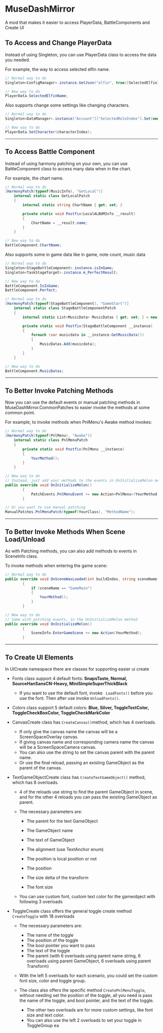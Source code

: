 # MuseDashMirror

A mod that makes it easier to access PlayerData, BattleComponents and Create UI

## To Access and Change PlayerData

Instead of using Singleton, you can use PlayerData class to access the data you needed.

For example, the way to access selected elfin name.

```C#	
// Normal way to do
Singleton<ConfigManager>.instance.GetJson("elfin", true)[SelectedElfinIndex]["name"].ToString();

// New way to do
PlayerData.SelectedElfinName;
```

Also supports change some settings like changing characters.

```c#
// Normal way to do
Singleton<DataManager>.instance["Account"]["SelectedRoleIndex"].Set(new Il2CppSystem.Int32() { m_value = characterIndex }.BoxIl2CppObject());

// New way to do
PlayerData.SetCharacter(characterIndex);
```

---

## To Access Battle Component

Instead of using harmony patching on your own, you can use BattleComponent class to access many data when in the chart.

For example, the chart name.

```C#
// Normal way to do
[HarmonyPatch(typeof(MusicInfo), "GetLocal")]
    internal static class GetLocalPatch
    {
        internal static string ChartName { get; set; }

        private static void Postfix(LocalALBUMInfo __result)
        {
            ChartName = __result.name;
        }
    }

// New way to do
BattleComponent.ChartName;
```

Also supports some in game data like in game, note count, music data

```C#	
// Normal way to do
Singleton<StageBattleComponent>.instance.isInGame;
Singleton<TaskStageTarget>.instance.m_PerfectResult;

// New way to do
BattleComponent.IsInGame;
BattleComponent.Perfect;

// Normal way to do 
[HarmonyPatch(typeof(StageBattleComponent), "GameStart")]
    internal static class StageBattleComponentPatch
    {
        internal static List<MusicData> MusicDatas { get; set; } = new List<MusicData>();

        private static void Postfix(StageBattleComponent __instance)
        {
            foreach (var musicdata in __instance.GetMusicData())
            {
                MusicDatas.Add(musicdata);
            }
        }
    }

// New way to do
BattleComponent.MusicDatas;
```

---

## To Better Invoke Patching Methods

Now you can use the default events or manual patching methods in MuseDashMirror.CommonPatches to easier invoke the methods at some common point.

For example, to invoke methods when PnlMenu's Awake method invokes:

```c#
// Normal way to do
[HarmonyPatch(typeof(PnlMenu), "Awake")]
    internal static class PnlMenuPatch
    {
        private static void Postfix(PnlMenu __instance)
        {
            YourMethod();
        }
    }

// New way to do
// Instead, just add your methods to the events in OnInitializeMelon method
public override void OnInitializeMelon()
        {
            PatchEvents.PnlMenuEvent += new Action<PnlMenu>(YourMethod);
        }

// Or you want to use manual patching
ManualPatches.PnlMenuPatch(typeof(YourClass), "MethodName");
```

---

## To Better Invoke Methods When Scene Load/Unload

As with Patching methods, you can also add methods to events in SceneInfo class.

To invoke methods when entering the game scene:

```c#
// Normal way to do
public override void OnSceneWasLoaded(int buildIndex, string sceneName)
        {
            if (sceneName == "GameMain")
            {
                YourMethod();
            }
        }

// New way to do
// Same with patching events, in the OnInitializeMelon method
public override void OnInitializeMelon()
        {
            SceneInfo.EnterGameScene += new Action(YourMethod);
        }
```

---

## To Create UI Elements

In UICreate namespace there are classes for supporting easier ui create

* Fonts class support 4 default fonts: **SnapsTaste, Normal, SourceHanSansCN-Heavy, MiniSimpleSuperThickBlack**

  * If you want to use the default font, invoke `` LoadFonts()`` before you use the font. Then after use invoke ``UnloadFonts()``.
  
* Colors class support 5 default colors: **Blue, Silver, ToggleTextColor, ToggleCheckBoxColor, ToggleCheckMarkColor**

* CanvasCreate class has ``CreateCanvas()``method, which has 4 overloads. 

  * If only give the canvas name the canvas will be a ScreenSpaceOverlay canvas.
  * If giving canvas name and corresponding camera name the canvas will be a ScreenSpaceCamera canvas. 
  * You can also use the string to set the canvas parent with the parent name.
  * Or use the final reload, passing an existing GameObject as the parent of the canvas.
  
* TextGameObjectCreate class has ``CreateTextGameObject()`` method, which has 8 overloads.

  * 4 of the reloads use string to find the parent GameObject in scene, and for the other 4 reloads you can pass the existing GameObject as parent.
  
  * The necessary parameters are:  
  
    * The parent for the text GameObject
  
    * The GameObject name
    * The text of GameObject
    * The alignment (use TextAnchor enum)
    * The position is local position or not 
    * The position
    * The size delta of the transform
    * The font size
  
  * You can use custom font, custom text color for the gameobject with following 3 overloads
  
* ToggleCreate class offers the general toggle create method `CreateToggle` with 18 overloads

  * The necessary parameters are:
    * The name of the toggle
    * The position of the toggle
    * The bool pointer you want to pass
    * The text of the toggle
    * The parent (with 6 overloads using parent name string, 6 overloads using parent GameObject, 6 overloads using parent Transform)
  * With the left 5 overloads for each scenario, you could set the custom font size, color and toggle group.

  * The class also offers the specific method `CreatePnlMenuToggle`, without needing set the position of the toggle, all you need is pass the name of the toggle, and bool pointer, and the text of the toggle. 
    * The other two overloads are for more custom settings, like font size and text color.
    * You can also use the left 2 overloads to set your toggle in ToggleGroup ea
